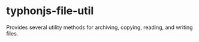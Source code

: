 # typhonjs-file-util
Provides several utility methods for archiving, copying, reading, and writing files.
